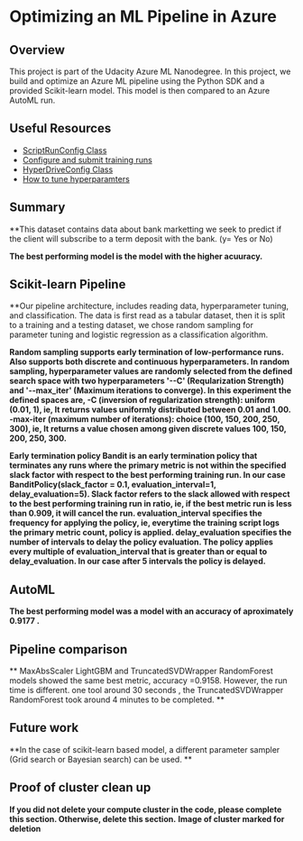 # Optimizing an ML Pipeline in Azure

## Overview
This project is part of the Udacity Azure ML Nanodegree.
In this project, we build and optimize an Azure ML pipeline using the Python SDK and a provided Scikit-learn model.
This model is then compared to an Azure AutoML run.

## Useful Resources
- [ScriptRunConfig Class](https://docs.microsoft.com/en-us/python/api/azureml-core/azureml.core.scriptrunconfig?view=azure-ml-py)
- [Configure and submit training runs](https://docs.microsoft.com/en-us/azure/machine-learning/how-to-set-up-training-targets)
- [HyperDriveConfig Class](https://docs.microsoft.com/en-us/python/api/azureml-train-core/azureml.train.hyperdrive.hyperdriveconfig?view=azure-ml-py)
- [How to tune hyperparamters](https://docs.microsoft.com/en-us/azure/machine-learning/how-to-tune-hyperparameters)


## Summary
**This dataset contains data about bank marketting we seek to predict if the client will subscribe to a term deposit with the bank. (y= Yes or No)

**The best performing model is the model with the higher acuuracy.**

## Scikit-learn Pipeline
**Our pipeline architecture, includes reading data, hyperparameter tuning, and classification. The data is first read as a tabular dataset, then it is split to a training and a testing dataset, we chose random sampling for parameter tuning and logistic regression as a classification algorithm.

**Random sampling supports early termination of low-performance runs. Also supports both discrete and continuous hyperparameters. In random sampling, hyperparameter values are randomly selected from the defined search space with two hyperparameters '--C' (Reqularization Strength) and '--max_iter' (Maximum iterations to converge). In this experiment the defined spaces are, -C (inversion of regularization strength): uniform (0.01, 1), ie, It returns values uniformly distributed between 0.01 and 1.00. -max-iter (maximum number of iterations): choice (100, 150, 200, 250, 300), ie, It returns a value chosen among given discrete values 100, 150, 200, 250, 300.**

**Early termination policy Bandit is an early termination policy that terminates any runs where the primary metric is not within the specified slack factor with respect to the best performing training run. In our case BanditPolicy(slack_factor = 0.1, evaluation_interval=1, delay_evaluation=5). Slack factor refers to the slack allowed with respect to the best performing training run in ratio, ie, if the best metric run is less than 0.909, it will cancel the run. evaluation_interval specifies the frequency for applying the policy, ie, everytime the training script logs the primary metric count, policy is applied. delay_evaluation specifies the number of intervals to delay the policy evaluation. The policy applies every multiple of evaluation_interval that is greater than or equal to delay_evaluation. In our case after 5 intervals the policy is delayed.**

## AutoML
**The best performing model was a model with an accuracy of aproximately 0.9177 .**

## Pipeline comparison
**
MaxAbsScaler LightGBM and TruncatedSVDWrapper RandomForest models showed the same best metric, accuracy =0.9158. However, the run time is different. one tool around 30 seconds , the TruncatedSVDWrapper RandomForest took around 4 minutes to be completed. 
**

## Future work
**In the case of scikit-learn based model, a different parameter sampler (Grid search or Bayesian search) can be used. **

## Proof of cluster clean up
**If you did not delete your compute cluster in the code, please complete this section. Otherwise, delete this section.**
**Image of cluster marked for deletion**
